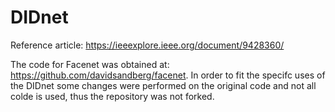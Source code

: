 # DIDnet

Reference article: https://ieeexplore.ieee.org/document/9428360/

The code for Facenet was obtained at: https://github.com/davidsandberg/facenet. In order to fit the specifc uses of the DIDnet some changes were performed on the original code and not all colde is used, thus the repository was not forked.